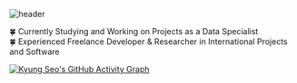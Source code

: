 ![header](https://capsule-render.vercel.app/api?type=rounded&theme=merko&text=Hello!%20😀%20I'm%20Kyung%20Seo!&fontSize=40&height=100&)

🍀 Currently Studying and Working on Projects as a Data Specialist <br/>
🍀 Experienced Freelance Developer & Researcher in International Projects and Software 

[![Kyung Seo's GitHub Activity Graph](https://github-readme-activity-graph.vercel.app/graph?username=kkyungseo&theme=merko&hide_border=true&hide_title=true&area=true&&days=20)](https://github.com/ashutosh00710/github-readme-activity-graph)




<!--

🍀 YEARDREAM SCHOOL 5th / AI & Data Course <br/>


# Communication & Stats

<img src="https://img.shields.io/badge/slack-4A154B?style=for-the-badge&logo=slack&logoColor=white"><img src="https://img.shields.io/badge/notion-333333?style=for-the-badge&logo=notion&logoColor=white"><img src="https://img.shields.io/badge/zoom-0B5CFF?style=for-the-badge&logo=zoom&logoColor=white"> <br/>
[![Solved.ac 프로필](http://mazassumnida.wtf/api/v2/generate_badge?boj=kkyungseo1106)](https://solved.ac/kkyungseo1106)
&nbsp;
![KyungSeo's GitHub stats](https://github-readme-stats.vercel.app/api?username=kkyungseo&count_private=true&show_icons=true&icon_color=89DDFF&theme=dracula) 



# GitHub Contribution
[![Ashutosh's github activity graph](https://github-readme-activity-graph.vercel.app/graph?username=kkyungseo&theme=material-palenight&days=15&grid=false&hide_title=true&title_color=C792EA&bg_color=282A36&radius=9)](https://github.com/ashutosh00710/github-readme-activity-graph)




-->


<!--
~ Still Learning Other Certificates ~ <br/>
<br/>
☕ Korean : native language <br/>
☕ English : fluent (reading, writing, listening), intermediate (speaking) / TOEIC (950-885) & TOEIC Speaking (AL-IH) <br/> 
☕ Japanese : intermediate (reading, writing, listening, speaking)   <br/>
-->

